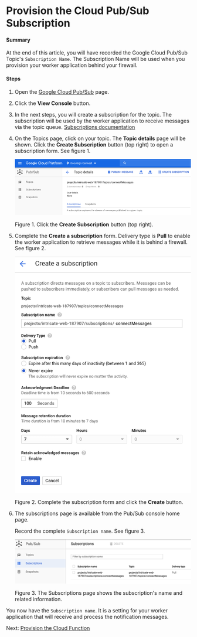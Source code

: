 # Provision the Cloud Pub/Sub Subscription

#### Summary
At the end of this article, you will have recorded the 
Google Cloud Pub/Sub Topic's `Subscription Name`. 
The Subscription Name
will be used when you provision your worker application behind
your firewall.

#### Steps

1. Open the 
   [Google Cloud Pub/Sub](https://cloud.google.com/pubsub/)
   page.
1. Click the **View Console** button.

1. In the next steps,
   you will create a subscription for the topic.
   The subscription
   will be used by the worker application to 
   receive messages via the topic queue.
   [Subscriptions documentation](https://cloud.google.com/pubsub/docs/quickstart-client-libraries#create-topic-sub) 

1. On the Topics page, click on your topic. The **Topic details**
   page will be shown. Click the **Create Subscription**
   button (top right) to open a subscription form.
   See figure 1.

   ![Topic details page](11._Create_subscription_button.png)
   
   Figure 1. Click the **Create Subscription** button (top right).

1. Complete the **Create a subscription** form.
   Delivery type is **Pull** to enable the worker application
   to retrieve messages while it is behind a firewall. 
   See figure 2. 

   ![Subscription form](12._Create_subscription_form.png)
   
   Figure 2. Complete the subscription form and click the 
   **Create** button.

1. The subscriptions page is available from the Pub/Sub console home page.
   
   Record the complete `Subscription name`. See figure 3.

   ![Subscriptions page](13._Subscription_list.png)
   
   Figure 3. The Subscriptions page shows the subscription's name and 
   related information.

You now have the `Subscription name`. It is a setting for your 
worker application that will receive and process the notification messages.

Next: [Provision the Cloud Function](INSTALLATION_4_cloud_function.md)
